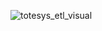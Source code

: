
![totesys_etl_visual](https://github.com/user-attachments/assets/7f0bbb04-955b-4fee-bfd3-d01b8a4583d6)
